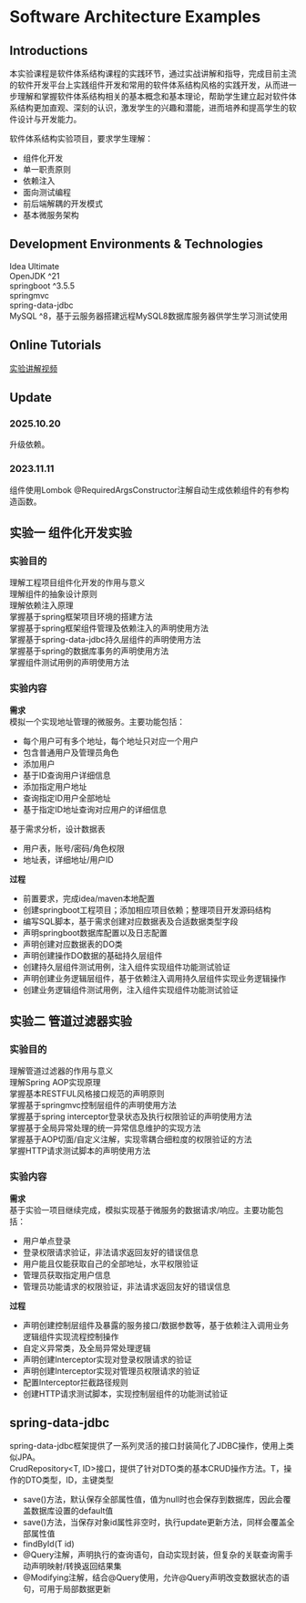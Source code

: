 # Software Architecture Examples
## Introductions
本实验课程是软件体系结构课程的实践环节，通过实战讲解和指导，完成目前主流的软件开发平台上实践组件开发和常用的软件体系结构风格的实践开发，从而进一步理解和掌握软件体系结构相关的基本概念和基本理论，帮助学生建立起对软件体系结构更加直观、深刻的认识，激发学生的兴趣和潜能，进而培养和提高学生的软件设计与开发能力。  

软件体系结构实验项目，要求学生理解：
* 组件化开发
* 单一职责原则
* 依赖注入
* 面向测试编程
* 前后端解耦的开发模式
* 基本微服务架构

## Development Environments & Technologies
Idea Ultimate  
OpenJDK ^21  
springboot ^3.5.5  
springmvc  
spring-data-jdbc  
MySQL ^8，基于云服务器搭建远程MySQL8数据库服务器供学生学习测试使用

## Online Tutorials
[实验讲解视频](https://mooc1.chaoxing.com/mooc-ans/nodedetailcontroller/visitnodedetail?courseId=91374637&knowledgeId=800996180)

## Update

### 2025.10.20

升级依赖。  

### 2023.11.11
组件使用Lombok @RequiredArgsConstructor注解自动生成依赖组件的有参构造函数。  

## 实验一 组件化开发实验
### 实验目的  
理解工程项目组件化开发的作用与意义  
理解组件的抽象设计原则  
理解依赖注入原理  
掌握基于spring框架项目环境的搭建方法  
掌握基于spring框架组件管理及依赖注入的声明使用方法  
掌握基于spring-data-jdbc持久层组件的声明使用方法  
掌握基于spring的数据库事务的声明使用方法  
掌握组件测试用例的声明使用方法  

### 实验内容
**需求**  
模拟一个实现地址管理的微服务。主要功能包括：
* 每个用户可有多个地址，每个地址只对应一个用户
* 包含普通用户及管理员角色
* 添加用户
* 基于ID查询用户详细信息
* 添加指定用户地址
* 查询指定ID用户全部地址
* 基于指定ID地址查询对应用户的详细信息

基于需求分析，设计数据表
* 用户表，账号/密码/角色权限
* 地址表，详细地址/用户ID

**过程**  
* 前置要求，完成idea/maven本地配置
* 创建springboot工程项目；添加相应项目依赖；整理项目开发源码结构
* 编写SQL脚本，基于需求创建对应数据表及合适数据类型字段  
* 声明springboot数据库配置以及日志配置
* 声明创建对应数据表的DO类
* 声明创建操作DO数据的基础持久层组件
* 创建持久层组件测试用例，注入组件实现组件功能测试验证
* 声明创建业务逻辑层组件，基于依赖注入调用持久层组件实现业务逻辑操作
* 创建业务逻辑组件测试用例，注入组件实现组件功能测试验证

## 实验二 管道过滤器实验
### 实验目的
理解管道过滤器的作用与意义  
理解Spring AOP实现原理  
掌握基本RESTFUL风格接口规范的声明原则  
掌握基于springmvc控制层组件的声明使用方法  
掌握基于spring interceptor登录状态及执行权限验证的声明使用方法  
掌握基于全局异常处理的统一异常信息维护的实现方法  
掌握基于AOP切面/自定义注解，实现零耦合细粒度的权限验证的方法  
掌握HTTP请求测试脚本的声明使用方法  

### 实验内容
**需求**  
基于实验一项目继续完成，模拟实现基于微服务的数据请求/响应。主要功能包括：
* 用户单点登录
* 登录权限请求验证，非法请求返回友好的错误信息
* 用户能且仅能获取自己的全部地址，水平权限验证
* 管理员获取指定用户信息
* 管理员功能请求的权限验证，非法请求返回友好的错误信息  

**过程**  
* 声明创建控制层组件及暴露的服务接口/数据参数等，基于依赖注入调用业务逻辑组件实现流程控制操作
* 自定义异常类，及全局异常处理逻辑
* 声明创建Interceptor实现对登录权限请求的验证
* 声明创建Interceptor实现对管理员权限请求的验证
* 配置Interceptor拦截路径规则
* 创建HTTP请求测试脚本，实现控制层组件的功能测试验证

## spring-data-jdbc
spring-data-jdbc框架提供了一系列灵活的接口封装简化了JDBC操作，使用上类似JPA。  
CrudRepository<T, ID>接口，提供了针对DTO类的基本CRUD操作方法。T，操作的DTO类型，ID，主键类型  
* save()方法，默认保存全部属性值，值为null时也会保存到数据库，因此会覆盖数据库设置的default值
* save()方法，当保存对象id属性非空时，执行update更新方法，同样会覆盖全部属性值
* findById(T id)
* @Query注解，声明执行的查询语句，自动实现封装，但复杂的关联查询需手动声明映射/转换返回结果集
* @Modifying注解，结合@Query使用，允许@Query声明改变数据状态的语句，可用于局部数据更新